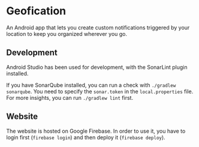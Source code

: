 # Geofication

An Android app that lets you create custom notifications triggered by your location to keep you organized wherever you go.

## Development

Android Studio has been used for development, with the SonarLint plugin installed.

If you have SonarQube installed, you can run a check with ```./gradlew sonarqube```. You need to specify the ```sonar.token``` in the ```local.properties``` file. For more insights, you can run ```./gradlew lint``` first.

## Website

The website is hosted on Google Firebase. In order to use it, you have to login first (```firebase login```) and then deploy it (```firebase deploy```).
